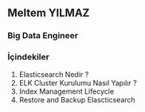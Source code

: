 ## Meltem YILMAZ
### Big Data Engineer

### İçindekiler

1. Elasticsearch Nedir ?
2. ELK Cluster Kurulumu Nasıl Yapılır ?
3. Index Management Lifecycle
4. Restore and Backup Elascticsearch

